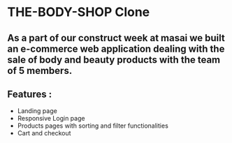 # THE-BODY-SHOP Clone
## As a part of our construct week at masai we built an e-commerce web application dealing with the sale of body and beauty products with the team of 5 members.
## Features : 
- Landing page
- Responsive Login page
- Products pages with sorting and filter functionalities
- Cart and checkout
